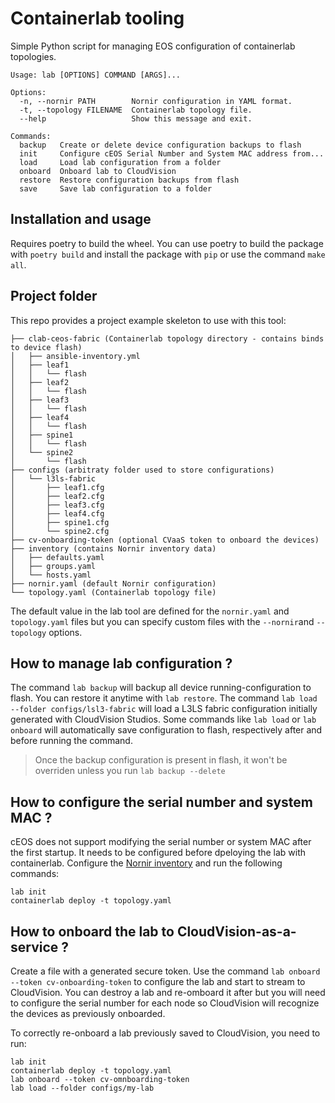 # Containerlab tooling

Simple Python script for managing EOS configuration of containerlab topologies.

```
Usage: lab [OPTIONS] COMMAND [ARGS]...

Options:
  -n, --nornir PATH        Nornir configuration in YAML format.
  -t, --topology FILENAME  Containerlab topology file.
  --help                   Show this message and exit.

Commands:
  backup   Create or delete device configuration backups to flash
  init     Configure cEOS Serial Number and System MAC address from...
  load     Load lab configuration from a folder
  onboard  Onboard lab to CloudVision
  restore  Restore configuration backups from flash
  save     Save lab configuration to a folder
```

## Installation and usage

Requires poetry to build the wheel.
You can use poetry to build the package with `poetry build` and install the package with `pip` or use the command `make all`.

## Project folder

This repo provides a project example skeleton to use with this tool:
```
├── clab-ceos-fabric (Containerlab topology directory - contains binds to device flash)
│   ├── ansible-inventory.yml
│   ├── leaf1
│   │   └── flash
│   ├── leaf2
│   │   └── flash
│   ├── leaf3
│   │   └── flash
│   ├── leaf4
│   │   └── flash
│   ├── spine1
│   │   └── flash
│   └── spine2
│       └── flash
├── configs (arbitraty folder used to store configurations)
│   └── l3ls-fabric
│       ├── leaf1.cfg
│       ├── leaf2.cfg
│       ├── leaf3.cfg
│       ├── leaf4.cfg
│       ├── spine1.cfg
│       └── spine2.cfg
├── cv-onboarding-token (optional CVaaS token to onboard the devices)
├── inventory (contains Nornir inventory data)
│   ├── defaults.yaml
│   ├── groups.yaml
│   └── hosts.yaml
├── nornir.yaml (default Nornir configuration)
└── topology.yaml (Containerlab topology file)
```
The default value in the lab tool are defined for the `nornir.yaml` and `topology.yaml` files but you can specify custom files with the `--nornir`and `--topology` options.

## How to manage lab configuration ?

The command `lab backup` will backup all device running-configuration to flash. You can restore it anytime with `lab restore`.
The command `lab load --folder configs/lsl3-fabric` will load a L3LS fabric configuration initially generated with CloudVision Studios.
Some commands like `lab load` or `lab onboard` will automatically save configuration to flash, respectively after and before running the command.

> Once the backup configuration is present in flash, it won't be overriden unless you run `lab backup --delete`

## How to configure the serial number and system MAC ?

cEOS does not support modifying the serial number or system MAC after the first startup. It needs to be configured before dpeloying the lab with containerlab.
Configure the [Nornir inventory](project/inventory/hosts.yaml) and run the following commands:
```
lab init
containerlab deploy -t topology.yaml
```

## How to onboard the lab to CloudVision-as-a-service ?

Create a file with a generated secure token. Use the command `lab onboard --token cv-onboarding-token` to configure the lab and start to stream to CloudVision.
You can destroy a lab and re-omboard it after but you will need to configure the serial number for each node so CloudVision will recognize the devices as previously onboarded.

To correctly re-onboard a lab previously saved to CloudVision, you need to run:
```
lab init
containerlab deploy -t topology.yaml
lab onboard --token cv-omnboarding-token
lab load --folder configs/my-lab
```